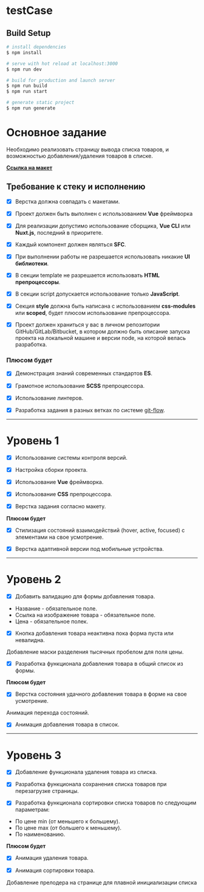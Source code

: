 # testCase

## Build Setup

```bash
# install dependencies
$ npm install

# serve with hot reload at localhost:3000
$ npm run dev

# build for production and launch server
$ npm run build
$ npm run start

# generate static project
$ npm run generate
```
# **Основное задание**

Необходимо реализовать страницу вывода списка товаров, и возможностью добавления/удаления товаров в списке.

[**Ссылка на макет**](https://www.figma.com/file/kIuVw6nSk218pi9iE98iq5/Junior-frontend-developer-test?node-id=4%3A365)

## **Требование к стеку и исполнению**

- [X] Верстка должна совпадать с макетами.

- [X] Проект должен быть выполнен с использованием **Vue** фреймворка

- [X] Для реализации допустимо использование сборщика, **Vue CLI** или **Nuxt.js**, последний в    приоритете.

- [X] Каждый компонент должен являться **SFC**.

- [X] При выполнении работы не разрешается использовать никакие **UI библиотеки**.

- [X] В секции template не разрешается использовать **HTML препроцессоры**.

- [X] В секции script допускается использование только **JavaScript**.

- [X] Секция **style** должна быть написана с использованием **css-modules** или **scoped**, будет плюсом использование препроцессора.

- [X] Проект должен храниться у вас в личном репозитории GitHub/GitLab/Bitbucket, в котором должно быть описание запуска проекта на локальной машине и версии node, на которой велась разработка.

### **Плюсом будет**

- [X] Демонстрация знаний современных стандартов **ES**.

- [X] Грамотное использование **SCSS** препроцессора.

- [X] Использование линтеров.

- [X] Разработка задания в разных ветках по системе [git-flow](https://danielkummer.github.io/git-flow-cheatsheet/index.ru_RU.html).

---

# **Уровень 1**

- [X] Использование системы контроля версий.

- [X] Настройка сборки проекта.

- [X] Использование **Vue** фреймворка.

- [X] Использование **CSS** препроцессора.

- [X] Верстка задания согласно макету.

**Плюсом будет**

- [X] Стилизация состояний взаимодействий (hover, active, focused) с элементами на свое усмотрение.

- [X] Верстка адаптивной версии под мобильные устройства.

---

# **Уровень 2**

- [X] Добавить валидацию для формы добавления товара.

- Название - обязательное поле.
- Ссылка на изображение товара - обязательное поле.
- Цена - обязательное полек.

- [X] Кнопка добавления товара неактивна пока форма пуста или невалидна.

Добавление маски разделения тысячных пробелом для поля цены.

- [X] Разработка функционала добавления товара в общий список из формы.

**Плюсом будет**

- [X] Верстка состояния удачного добавления товара в форме на свое усмотрение.

Анимация перехода состояний.

- [X] Анимация добавления товара в список.

---

# **Уровень 3**

- [X] Добавление функционала удаления товара из списка.

- [X] Разработка функционала сохранения списка товаров при перезагрузке страницы.

- [X] Разработка функционала сортировки списка товаров по следующим параметрам:

- По цене min (от меньшего к большему).
- По цене max (от большего к меньшему).
- По наименованию.

**Плюсом будет**

- [X] Анимация удаления товара.

- [X] Анимация сортировки товара.

Добавление прелодера на странице для плавной инициализации списка
